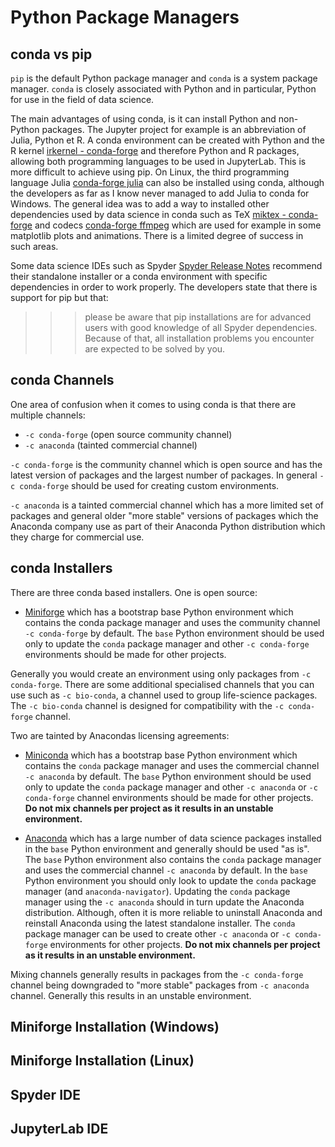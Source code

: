 # Python Package Managers

## conda vs pip

`pip` is the default Python package manager and `conda` is a system package manager. `conda` is closely associated with Python and in particular, Python for use in the field of data science.

The main advantages of using conda, is it can install Python and non-Python packages. The Jupyter project for example is an abbreviation of Julia, Python et R. A conda environment can be created with Python and the R kernel [irkernel - conda-forge](https://anaconda.org/conda-forge/r-irkernel) and therefore Python and R packages, allowing both programming languages to be used in JupyterLab. This is more difficult to achieve using pip. On Linux, the third programming language Julia [conda-forge julia](https://anaconda.org/conda-forge/julia) can also be installed using conda, although the developers as far as I know never managed to add Julia to conda for Windows. The general idea was to add a way to installed other dependencies used by data science in conda such as TeX [miktex - conda-forge](https://anaconda.org/conda-forge/miktex) and codecs [conda-forge ffmpeg](https://anaconda.org/conda-forge/ffmpeg) which are used for example in some matplotlib plots and animations. There is a limited degree of success in such areas.

Some data science IDEs such as Spyder [Spyder Release Notes](https://github.com/spyder-ide/spyder/releases) recommend their standalone installer or a conda environment with specific dependencies in order to work properly. The developers state that there is support for pip but that:

>>> please be aware that pip installations are for advanced users with good knowledge of all Spyder dependencies. Because of that, all installation problems you encounter are expected to be solved by you.

## conda Channels

One area of confusion when it comes to using conda is that there are multiple channels:

* `-c conda-forge` (open source community channel)
* `-c anaconda` (tainted commercial channel)

`-c conda-forge` is the community channel which is open source and has the latest version of packages and the largest number of packages. In general `-c conda-forge` should be used for creating custom environments.

`-c anaconda` is a tainted commercial channel which has a more limited set of packages and general older "more stable" versions of packages which the Anaconda company use as part of their Anaconda Python distribution which they charge for commercial use.

## conda Installers

There are three conda based installers. One is open source:

* [Miniforge](https://github.com/conda-forge/miniforge) which has a bootstrap base Python environment which contains the conda package manager and uses the community channel `-c conda-forge` by default. The `base` Python environment should be used only to update the `conda` package manager and other `-c conda-forge` environments should be made for other projects.

Generally you would create an environment using only packages from `-c conda-forge`. There are some additional specialised channels that you can use such as `-c bio-conda`, a channel used to group life-science packages. The `-c bio-conda` channel is designed for compatibility with the `-c conda-forge` channel.

Two are tainted by Anacondas licensing agreements:

* [Miniconda](https://docs.anaconda.com/miniconda/) which has a bootstrap base Python environment which contains the `conda` package manager and uses the commercial channel `-c anaconda` by default. The `base` Python environment should be used only to update the `conda` package manager and other `-c anaconda` or `-c conda-forge` channel environments should be made for other projects. **Do not mix channels per project as it results in an unstable environment.**

* [Anaconda](https://www.anaconda.com/) which has a large number of data science packages installed in the `base` Python environment and generally should be used "as is". The `base` Python environment also contains the `conda` package manager and uses the commercial channel `-c anaconda` by default. In the `base` Python environment you should only look to update the `conda` package manager (and `anaconda-navigator`). Updating the `conda` package manager using the `-c anaconda` should in turn update the Anaconda distribution. Although, often it is more reliable to uninstall Anaconda and reinstall Anaconda using the latest standalone installer. The `conda` package manager can be used to create other `-c anaconda` or `-c conda-forge` environments for other projects. **Do not mix channels per project as it results in an unstable environment.**

Mixing channels generally results in packages from the `-c conda-forge` channel being downgraded to "more stable" packages from `-c anaconda` channel. Generally this results in an unstable environment.

## Miniforge Installation (Windows)


## Miniforge Installation (Linux)


## Spyder IDE

## JupyterLab IDE
